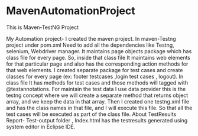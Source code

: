 # MavenAutomationProject
This is Maven-TestNG Project


My Automation project- I created the maven project. In maven-Testng project under pom.xml Need to add all the dependencies like Testng, selenium, Webdriver manager. It maintains page objects package which has class file for every page. So, inside that class file It maintains web elements for that particular page and also has the corresponding action methods for that web elements. I created separate package for test cases and create classes for every page (ex: footer testcases ,login test cases , logout). In class file It has methods for test cases and those methods will tagged with @testannotations. For maintain the test data I use data provider this is the testng concept where we will create a separate method that returns object array, and we keep the data in that array. Then I created one testng.xml file and has the class names in that file, and I will execute this file. So that all the test cases will be executed as part of the class file.
About TestResults Report-  Test-output folder , Index.html has the testresults generated using system editor in Eclipse IDE.

